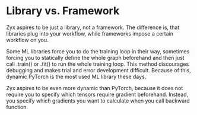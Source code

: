 # Library vs. Framework

Zyx aspires to be just a library, not a framework. The difference is, that libraries plug into your workflow, while frameworks impose a certain workflow on you.

Some ML libraries force you to do the training loop in their way, sometimes forcing you to statically define the whole graph beforehand and then just call .train() or .fit() to run the whole training loop. This method discourages debugging and makes trial and error development difficult. Because of this, dynamic PyTorch is the most used ML library these days.

Zyx aspires to be even more dynamic than PyTorch, because it does not require you to specify which tensors require gradient beforehand. Instead, you specify which gradients you want to calculate when you call backward function.

